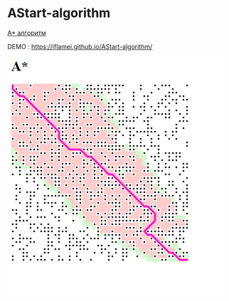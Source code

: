 # AStart-algorithm

<a href = 'https://ru.wikipedia.org/wiki/A*'>A* алгоритм</a>

DEMO : https://iflamei.github.io/AStart-algorithm/

![Image of project](https://github.com/IflameI/AStart-algorithm/blob/main/Screenshot_1.png)
